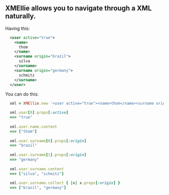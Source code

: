 XMEllie allows you to navigate through a XML naturally. 
-------------------------------------------------------

Having this:
```xml
  <user active="true">
    <name>
      thom
    </name>
    <surname origin="brazil">
      silva
    </surname>
    <surname origin="germany">
      schmitz
    </surname>
  </user>
```
You can do this:

```ruby
  xml = XMEllie.new '<user active="true"><name>thom</name><surname origin="brazil">silva</surname><surname origin="germany">schmitz</surname></user>'

  xml.user[0].props[:active]
  ==> "true"
  
  xml.user.name.content
  ==> ["thom"]
  
  xml.user.surname[0].props[:origin]
  ==> "brazil"
  
  xml.user.surname[1].props[:origin]
  ==> "germany"
  
  xml.user.surname.content
  ==> ["silva", "schmitz"]
  
  xml.user.surname.collect { |x| x.props[:origin] }
  ==> ["brazil", "germany"]
```
